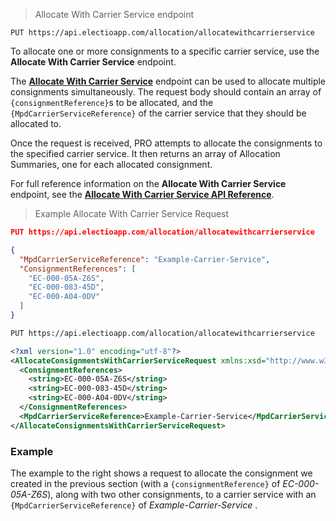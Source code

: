 > Allocate With Carrier Service endpoint
```
PUT https://api.electioapp.com/allocation/allocatewithcarrierservice
```

To allocate one or more consignments to a specific carrier service, use the **Allocate With Carrier Service** endpoint. 

The **[Allocate With Carrier Service](https://docs.electioapp.com/#/api/AllocateWithCarrierService)** endpoint can be used to allocate multiple consignments simultaneously. The request body should contain an array of `{consignmentReference}`s to be allocated, and the `{MpdCarrierServiceReference}` of the carrier service that they should be allocated to. 

Once the request is received, PRO attempts to allocate the consignments to the specified carrier service. It then returns an array of Allocation Summaries, one for each allocated consignment. 

<aside class="note">
  For full reference information on the <strong>Allocate With Carrier Service</strong> endpoint, see the <strong><a href="https://docs.electioapp.com/#/api/AllocateWithCarrierService">Allocate With Carrier Service API Reference</a></strong>. 
</aside>

> Example Allocate With Carrier Service Request

```json
PUT https://api.electioapp.com/allocation/allocatewithcarrierservice

{
  "MpdCarrierServiceReference": "Example-Carrier-Service",
  "ConsignmentReferences": [
    "EC-000-05A-Z6S",
    "EC-000-083-45D",
    "EC-000-A04-0DV"
  ]
}
```
```xml
PUT https://api.electioapp.com/allocation/allocatewithcarrierservice

<?xml version="1.0" encoding="utf-8"?>
<AllocateConsignmentsWithCarrierServiceRequest xmlns:xsd="http://www.w3.org/2001/XMLSchema" xmlns:xsi="http://www.w3.org/2001/XMLSchema-instance" xmlns="http://electioapp.com/schemas/v1.1/MPD.Electio.SDK.DataTypes.Consignments">
  <ConsignmentReferences>
    <string>EC-000-05A-Z6S</string>
    <string>EC-000-083-45D</string>
    <string>EC-000-A04-0DV</string>
  </ConsignmentReferences>
  <MpdCarrierServiceReference>Example-Carrier-Service</MpdCarrierServiceReference>
</AllocateConsignmentsWithCarrierServiceRequest>
```

### Example

The example to the right shows a request to allocate the consignment we created in the previous section (with a `{consignmentReference}` of _EC-000-05A-Z6S_), along with two other consignments, to a carrier service with an `{MpdCarrierServiceReference}` of _Example-Carrier-Service_ .
